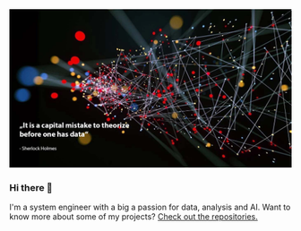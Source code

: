 <img src="https://github.com/0LIFR1/0LIFR1/blob/main/github_profile_header_quote.jpg">

### Hi there 👋

I'm a system engineer with a big a passion for data, analysis and AI. Want to know more about some of my projects? [Check out the repositories.](https://github.com/0LIFR1?tab=repositories)

<!--
**0LIFR1/0LIFR1** is a ✨ _special_ ✨ repository because its `README.md` (this file) appears on your GitHub profile.

Here are some ideas to get you started:

- 🔭 I’m currently working on ...
- 🌱 I’m currently learning ...
- 👯 I’m looking to collaborate on ...
- 🤔 I’m looking for help with ...
- 💬 Ask me about ...
- 📫 How to reach me: ...
- 😄 Pronouns: ...
- ⚡ Fun fact: ...
-->
